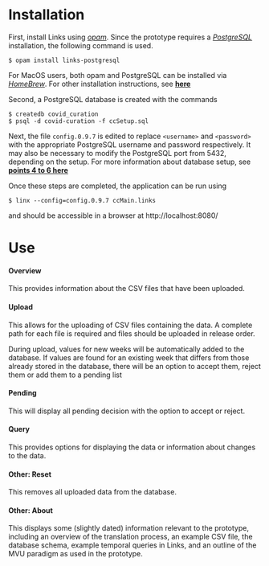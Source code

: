 # Installation

First, install Links using *[opam](https://opam.ocaml.org)*. Since the prototype requires a *[PostgreSQL](https://www.postgresql.org)* installation, the following command is used.
```
$ opam install links-postgresql
```
For MacOS users, both opam and PostgreSQL can be installed via *[HomeBrew](https://brew.sh)*. For other installation instructions, see **[here](https://github.com/links-lang/links/blob/master/INSTALL.md)**

Second, a PostgreSQL database is created with the commands
<!-- $ psql -c "CREATE DATABASE covid-curation;" -->
```
$ createdb covid_curation
$ psql -d covid-curation -f ccSetup.sql 
```
Next, the file `config.0.9.7` is edited to replace `<username>` and `<password>` with the appropriate PostgreSQL username and password respectively. It may also be necessary to modify the PostgreSQL port from 5432, depending on the setup.
For more information about database setup, see **[points 4 to 6 here](https://github.com/links-lang/links/wiki/Database-setup)**

Once these steps are completed, the application can be run using
```
$ linx --config=config.0.9.7 ccMain.links
```
and should be accessible in a browser at http://localhost:8080/

# Use

#### Overview

This provides information about the CSV files that have been uploaded.

#### Upload

This allows for the uploading of CSV files containing the data. 
A complete path for each file is required and
files should be uploaded in release order.

During upload, values for new weeks will be automatically added to the database.
If values are found for an existing week that differs from those already stored in the database,
there will be an option to accept them, reject them or add them to a pending list

#### Pending

This will display all pending decision with the option to accept or reject.

#### Query

This provides options for displaying the data or information about changes to the data.

#### Other: Reset

This removes all uploaded data from the database.

#### Other: About

This displays some (slightly dated) information relevant to the prototype, including an overview of the translation process, an example CSV file, the database schema, example temporal queries in Links, and an outline of the MVU paradigm as used in the prototype.

